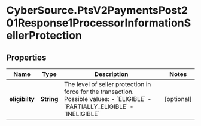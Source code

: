 # CyberSource.PtsV2PaymentsPost201Response1ProcessorInformationSellerProtection

## Properties
Name | Type | Description | Notes
------------ | ------------- | ------------- | -------------
**eligibilty** | **String** | The level of seller protection in force for the transaction. Possible values: - &#x60;ELIGIBLE&#x60; - &#x60;PARTIALLY_ELIGIBLE&#x60; - &#x60;INELIGIBLE&#x60;  | [optional] 


